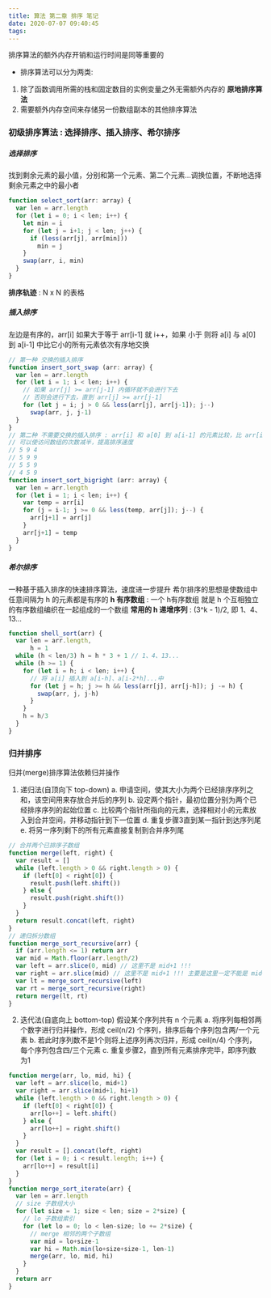 ```yaml
---
title: 算法 第二章 排序 笔记
date: 2020-07-07 09:40:45
tags:
---
```


排序算法的额外内存开销和运行时间是同等重要的
- 排序算法可以分为两类:
1. 除了函数调用所需的栈和固定数目的实例变量之外无需额外内存的 **原地排序算法**
2. 需要额外内存空间来存储另一份数组副本的其他排序算法

### 初级排序算法 : 选择排序、插入排序、希尔排序
##### 选择排序
找到剩余元素的最小值，分别和第一个元素、第二个元素...调换位置，不断地选择剩余元素之中的最小者
``` javascript
function select_sort(arr: array) {
  var len = arr.length
  for (let i = 0; i < len; i++) {
    let min = i
    for (let j = i+1; j < len; j++) {
      if (less(arr[j], arr[min]))
        min = j
    }
    swap(arr, i, min)
  }
}
```
__排序轨迹__ : N x N 的表格
<!--more-->

##### 插入排序
左边是有序的，arr[i] 如果大于等于 arr[i-1] 就 i++，如果 小于 则将 a[i] 与 a[0] 到 a[i-1] 中比它小的所有元素依次有序地交换
```javascript
// 第一种 交换的插入排序
function insert_sort_swap (arr: array) {
  var len = arr.length
  for (let i = 1; i < len; i++) {
    // 如果 arr[j] >= arr[j-1] 内循环就不会进行下去
    // 否则会进行下去，直到 arr[j] >= arr[j-1]
    for (let j = i; j > 0 && less(arr[j], arr[j-1]); j--)
      swap(arr, j, j-1)
  }
}
// 第二种 不需要交换的插入排序 : arr[i] 和 a[0] 到 a[i-1] 的元素比较，比 arr[i] 大的都右移一位，直到 小于 arr[i] 时，内循环结束，arr[i] 赋值给结束时的索引
// 可以使访问数组的次数减半，提高排序速度
// 5 9 4
// 5 9 9
// 5 5 9
// 4 5 9
function insert_sort_bigright (arr: array) {
  var len = arr.length
  for (let i = 1; i < len; i++) {
    var temp = arr[i]
    for (j = i-1; j >= 0 && less(temp, arr[j]); j--) {
      arr[j+1] = arr[j]
    }
    arr[j+1] = temp
  }
}
```

##### 希尔排序
一种基于插入排序的快速排序算法，速度进一步提升
希尔排序的思想是使数组中任意间隔为 h 的元素都是有序的
**h 有序数组** : 一个 h有序数组 就是 h 个互相独立的有序数组编织在一起组成的一个数组
**常用的 h 递增序列** : (3^k - 1)/2, 即 1、4、13...
```javascript
function shell_sort(arr) {
  var len = arr.length,
      h = 1
  while (h < len/3) h = h * 3 + 1 // 1、4、13...
  while (h >= 1) {
    for (let i = h; i < len; i++) {
      // 将 a[i] 插入到 a[i-h]、a[i-2*h]...中
      for (let j = h; j >= h && less(arr[j], arr[j-h]); j -= h) {
        swap(arr, j, j-h)
      }
    }
    h = h/3
  }
}
```

### 归并排序
归并(merge)排序算法依赖归并操作
1. 递归法(自顶向下 top-down)
a. 申请空间，使其大小为两个已经排序序列之和，该空间用来存放合并后的序列
b. 设定两个指针，最初位置分别为两个已经排序序列的起始位置
c. 比较两个指针所指向的元素，选择相对小的元素放入到合并空间，并移动指针到下一位置
d. 重复步骤3直到某一指针到达序列尾
e. 将另一序列剩下的所有元素直接复制到合并序列尾
```javascript
// 合并两个已排序子数组
function merge(left, right) {
  var result = []
  while (left.length > 0 && right.length > 0) {
    if (left[0] < right[0]) {
      result.push(left.shift())
    } else {
      result.push(right.shift())
    }
  }
  return result.concat(left, right)
}
// 递归拆分数组
function merge_sort_recursive(arr) {
  if (arr.length <= 1) return arr
  var mid = Math.floor(arr.length/2)
  var left = arr.slice(0, mid) // 这里不是 mid+1 !!!
  var right = arr.slice(mid) // 这里不是 mid+1 !!! 主要是这里一定不能是 mid+1
  var lt = merge_sort_recursive(left)
  var rt = merge_sort_recursive(right)
  return merge(lt, rt)
}
```
2. 迭代法(自底向上 bottom-top)
假设某个序列共有 n 个元素
a. 将序列每相邻两个数字进行归并操作，形成 ceil(n/2) 个序列，排序后每个序列包含两/一个元素
b. 若此时序列数不是1个则将上述序列再次归并，形成 ceil(n/4) 个序列，每个序列包含四/三个元素
c. 重复步骤2，直到所有元素排序完毕，即序列数为1
```javascript
function merge(arr, lo, mid, hi) {
  var left = arr.slice(lo, mid+1)
  var right = arr.slice(mid+1, hi+1)
  while (left.length > 0 && right.length > 0) {
    if (left[0] < right[0]) {
      arr[lo++] = left.shift()
    } else {
      arr[lo++] = right.shift()
    }
  }
  var result = [].concat(left, right)
  for (let i = 0; i < result.length; i++) {
    arr[lo++] = result[i]
  }
}
function merge_sort_iterate(arr) {
  var len = arr.length
  // size 子数组大小
  for (let size = 1; size < len; size = 2*size) {
    // lo 子数组索引
    for (let lo = 0; lo < len-size; lo += 2*size) {
      // merge 相邻的两个子数组
      var mid = lo+size-1
      var hi = Math.min(lo+size+size-1, len-1)
      merge(arr, lo, mid, hi)
    }
  }
  return arr
}
```
